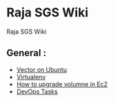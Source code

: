 # Raja SGS Wiki

Raja SGS Wiki
## General :

  * [Vector on Ubuntu](vector.md)
  * [Virtualenv](virtualenv.md)
  * [How to upgrade volumne in Ec2](ec2-volume-upgrade.md)
  * [DevOps Tasks](devops-tasks.md)